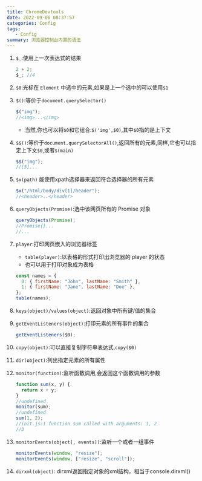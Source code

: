 ```yaml
---
title: ChromeDevtools
date: 2022-09-06 08:37:57
categories: Config
tags:
   - Config
summary: 浏览器控制台内置的语法
---
```


1. `$_`:使用上一次表达式的结果

   ```js
   2 + 2;
   $_; //4
   ```

2. `$0`:光标在 `Element` 中选中的元素,如果是上一个选中的可以使用`$1`
3. `$()`:等价于`document.querySelector()`

   ```js
   $("img");
   //<img>...</img>
   ```

   - 当然,你也可以将`$0`和它组合:`$('img',$0)`,其中`$0`指的是上下文
4. `$$()`:等价于`document.querySelectorAll()`,返回所有的元素,同样,它也可以指定上下文`$0`,或者`$(main)`

   ```js
   $$("img");
   //[5]...
   ```

5. `$x(path)` 能使用xpath选择器来返回符合选择器的所有元素

   ```js
   $x("/html/body/div[1]/header");
   //<header>..</header>
   ```

6. `queryObjects(Promise)`:选中该网页所有的 Promise 对象

   ```js
   queryObjects(Promise);
   //Promise{}...
   //...
   ```

7. `player`:打印网页嵌入的浏览器标签
   - `table(player)`:以表格的形式打印出浏览器的 player 的状态
   - 也可以用于打印对象成为表格

   ```js
   const names = {
     0: { firstName: "John", lastName: "Smith" },
     1: { firstName: "Jane", lastName: "Doe" },
   };
   table(names);
   ```

8. `keys(object)/values(object)`:返回对象中所有键/值的集合
9. `getEventListeners(object)`:打印元素的所有事件的集合

   ```js
   getEventListeners($0);
   ```

10. `copy(object)`:可以直接复制字符串表达式,`copy($0)`
11. `dir(object)`:列出指定元素的所有属性
12. `monitor(function)`:监听函数调用,会返回这个函数调用的参数

    ```js
    function sum(x, y) {
      return x + y;
    }
    //undefined
    monitor(sum);
    //undefined
    sum(1, 2);
    //init.js:1 function sum called with arguments: 1, 2
    //3
    ```

13. `monitorEvents(object[, events])`:监听一个或者一组事件

    ```js
    monitorEvents(window, "resize");
    monitorEvents(window, ["resize", "scroll"]);
    ```

14. `dirxml(object)`: dirxml返回指定对象的xml结构，相当于console.dirxml()
